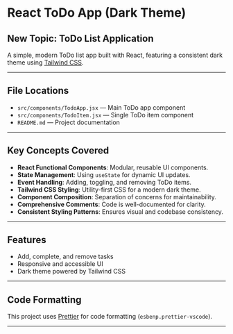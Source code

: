 # React ToDo App (Dark Theme)

## New Topic: ToDo List Application

A simple, modern ToDo list app built with React, featuring a consistent dark theme using [Tailwind CSS](https://tailwindcss.com/).

---

## File Locations

- `src/components/TodoApp.jsx` — Main ToDo app component
- `src/components/TodoItem.jsx` — Single ToDo item component
- `README.md` — Project documentation

---

## Key Concepts Covered

- **React Functional Components**: Modular, reusable UI components.
- **State Management**: Using `useState` for dynamic UI updates.
- **Event Handling**: Adding, toggling, and removing ToDo items.
- **Tailwind CSS Styling**: Utility-first CSS for a modern dark theme.
- **Component Composition**: Separation of concerns for maintainability.
- **Comprehensive Comments**: Code is well-documented for clarity.
- **Consistent Styling Patterns**: Ensures visual and codebase consistency.

---

## Features

- Add, complete, and remove tasks
- Responsive and accessible UI
- Dark theme powered by Tailwind CSS

---

## Code Formatting

This project uses [Prettier](https://prettier.io/) for code formatting (`esbenp.prettier-vscode`).

---